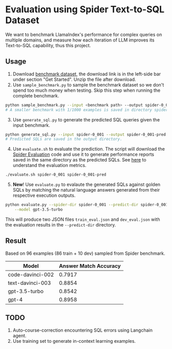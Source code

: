 # Evaluation using Spider Text-to-SQL Dataset

We want to benchmark LlamaIndex's performance for complex queries on
multiple domains, and measure how each iteration of LLM improves its
Text-to-SQL capability, thus this project.

## Usage

1. Download [benchmark dataset](https://yale-lily.github.io/spider),
the download link is in the left-side bar under section "Get Started". Unzip the file after download.
2. Use `sample_benchmark.py` to sample the benchmark dataset so we don't spend too much money when testing. Skip this step when running the complete benchmark.

```bash
python sample_benchmark.py --input <benchmark path> --output spider-0_001 --sample-factor 0.001
# A smaller benchmark with 1/1000 examples is saved in directory spider-0_001, which we use as our benchmark for testing purpose.
```

3. Use `generate_sql.py` to generate the predicted SQL queries given the input benchmark.

```bash
python generate_sql.py --input spider-0_001 --output spider-0_001-pred --model gpt-3.5-turbo
# Predicted SQLs are saved in the output directory.
```

4. Use `evaluate.sh` to evaluate the prediction. The script will download the [Spider Evaluation](https://github.com/taoyds/spider)
code and use it to generate performance reports saved in the
same directory as the predicted SQLs. See [here](https://github.com/taoyds/spider/tree/master/evaluation_examples) to understand the
evaluation metrics.

```bash
./evaluate.sh spider-0_001 spider-0_001-pred
```

5. **New**! Use `evaluate.py` to evalaute the generated SQLs against
golden SQLs by matching the natural language answers generated from their
respective execution outputs.

```bash
python evaluate.py --spider-dir spider-0_001 --predict-dir spider-0_001-pred \
    --model gpt-3.5-turbo
```

This will produce two JSON files `train_eval.json` and `dev_eval.json` with
the evaluation results in the `--predict-dir` directory.

## Result

Based on 96 examples (86 train + 10 dev) sampled from Spider benchmark.

|    Model          | Answer Match Accuracy |
| ----------------- | --------------------- |
| code-davinci-002  |        0.7917         |
| text-davinci-003  |        0.8854         |
| gpt-3.5-turbo     |        0.8542         |
| gpt-4             |        0.8958         |

## TODO

1. Auto-course-correction encountering SQL errors using Langchain agent.
2. Use training set to generate in-context learning examples.
